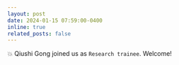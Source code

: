 ```yaml
---
layout: post
date: 2024-01-15 07:59:00-0400 
inline: true
related_posts: false
---
```


 :boom: Qiushi Gong joined us as `Research trainee`. Welcome!
